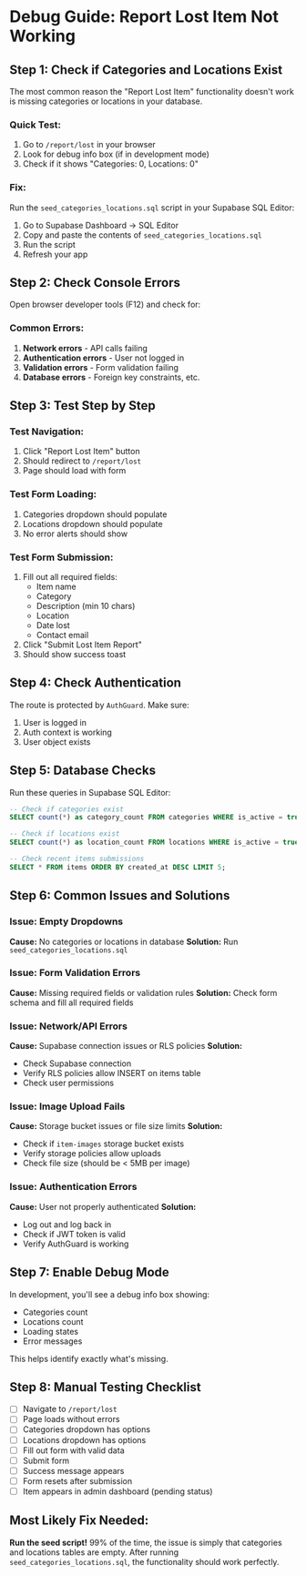 # Debug Guide: Report Lost Item Not Working

## **Step 1: Check if Categories and Locations Exist**

The most common reason the "Report Lost Item" functionality doesn't work is missing categories or locations in your database.

### **Quick Test:**
1. Go to `/report/lost` in your browser
2. Look for debug info box (if in development mode)
3. Check if it shows "Categories: 0, Locations: 0"

### **Fix:**
Run the `seed_categories_locations.sql` script in your Supabase SQL Editor:
1. Go to Supabase Dashboard → SQL Editor
2. Copy and paste the contents of `seed_categories_locations.sql`
3. Run the script
4. Refresh your app

## **Step 2: Check Console Errors**

Open browser developer tools (F12) and check for:

### **Common Errors:**
1. **Network errors** - API calls failing
2. **Authentication errors** - User not logged in
3. **Validation errors** - Form validation failing
4. **Database errors** - Foreign key constraints, etc.

## **Step 3: Test Step by Step**

### **Test Navigation:**
1. Click "Report Lost Item" button
2. Should redirect to `/report/lost`
3. Page should load with form

### **Test Form Loading:**
1. Categories dropdown should populate
2. Locations dropdown should populate
3. No error alerts should show

### **Test Form Submission:**
1. Fill out all required fields:
   - Item name
   - Category
   - Description (min 10 chars)
   - Location
   - Date lost
   - Contact email
2. Click "Submit Lost Item Report"
3. Should show success toast

## **Step 4: Check Authentication**

The route is protected by `AuthGuard`. Make sure:
1. User is logged in
2. Auth context is working
3. User object exists

## **Step 5: Database Checks**

Run these queries in Supabase SQL Editor:

```sql
-- Check if categories exist
SELECT count(*) as category_count FROM categories WHERE is_active = true;

-- Check if locations exist  
SELECT count(*) as location_count FROM locations WHERE is_active = true;

-- Check recent items submissions
SELECT * FROM items ORDER BY created_at DESC LIMIT 5;
```

## **Step 6: Common Issues and Solutions**

### **Issue: Empty Dropdowns**
**Cause:** No categories or locations in database
**Solution:** Run `seed_categories_locations.sql`

### **Issue: Form Validation Errors**
**Cause:** Missing required fields or validation rules
**Solution:** Check form schema and fill all required fields

### **Issue: Network/API Errors**
**Cause:** Supabase connection issues or RLS policies
**Solution:** 
- Check Supabase connection
- Verify RLS policies allow INSERT on items table
- Check user permissions

### **Issue: Image Upload Fails**
**Cause:** Storage bucket issues or file size limits
**Solution:**
- Check if `item-images` storage bucket exists
- Verify storage policies allow uploads
- Check file size (should be < 5MB per image)

### **Issue: Authentication Errors**
**Cause:** User not properly authenticated
**Solution:**
- Log out and log back in
- Check if JWT token is valid
- Verify AuthGuard is working

## **Step 7: Enable Debug Mode**

In development, you'll see a debug info box showing:
- Categories count
- Locations count  
- Loading states
- Error messages

This helps identify exactly what's missing.

## **Step 8: Manual Testing Checklist**

- [ ] Navigate to `/report/lost`
- [ ] Page loads without errors
- [ ] Categories dropdown has options
- [ ] Locations dropdown has options
- [ ] Fill out form with valid data
- [ ] Submit form
- [ ] Success message appears
- [ ] Form resets after submission
- [ ] Item appears in admin dashboard (pending status)

## **Most Likely Fix Needed:**

**Run the seed script!** 99% of the time, the issue is simply that categories and locations tables are empty. After running `seed_categories_locations.sql`, the functionality should work perfectly. 